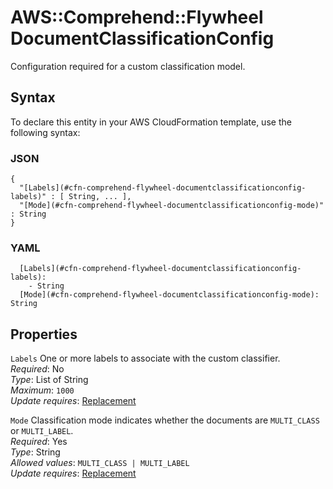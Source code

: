 # AWS::Comprehend::Flywheel DocumentClassificationConfig<a name="aws-properties-comprehend-flywheel-documentclassificationconfig"></a>

Configuration required for a custom classification model\.

## Syntax<a name="aws-properties-comprehend-flywheel-documentclassificationconfig-syntax"></a>

To declare this entity in your AWS CloudFormation template, use the following syntax:

### JSON<a name="aws-properties-comprehend-flywheel-documentclassificationconfig-syntax.json"></a>

```
{
  "[Labels](#cfn-comprehend-flywheel-documentclassificationconfig-labels)" : [ String, ... ],
  "[Mode](#cfn-comprehend-flywheel-documentclassificationconfig-mode)" : String
}
```

### YAML<a name="aws-properties-comprehend-flywheel-documentclassificationconfig-syntax.yaml"></a>

```
  [Labels](#cfn-comprehend-flywheel-documentclassificationconfig-labels):
    - String
  [Mode](#cfn-comprehend-flywheel-documentclassificationconfig-mode): String
```

## Properties<a name="aws-properties-comprehend-flywheel-documentclassificationconfig-properties"></a>

`Labels` <a name="cfn-comprehend-flywheel-documentclassificationconfig-labels"></a>
One or more labels to associate with the custom classifier\.  
_Required_: No  
_Type_: List of String  
_Maximum_: `1000`  
_Update requires_: [Replacement](https://docs.aws.amazon.com/AWSCloudFormation/latest/UserGuide/using-cfn-updating-stacks-update-behaviors.html#update-replacement)

`Mode` <a name="cfn-comprehend-flywheel-documentclassificationconfig-mode"></a>
Classification mode indicates whether the documents are `MULTI_CLASS` or `MULTI_LABEL`\.  
_Required_: Yes  
_Type_: String  
_Allowed values_: `MULTI_CLASS | MULTI_LABEL`  
_Update requires_: [Replacement](https://docs.aws.amazon.com/AWSCloudFormation/latest/UserGuide/using-cfn-updating-stacks-update-behaviors.html#update-replacement)
